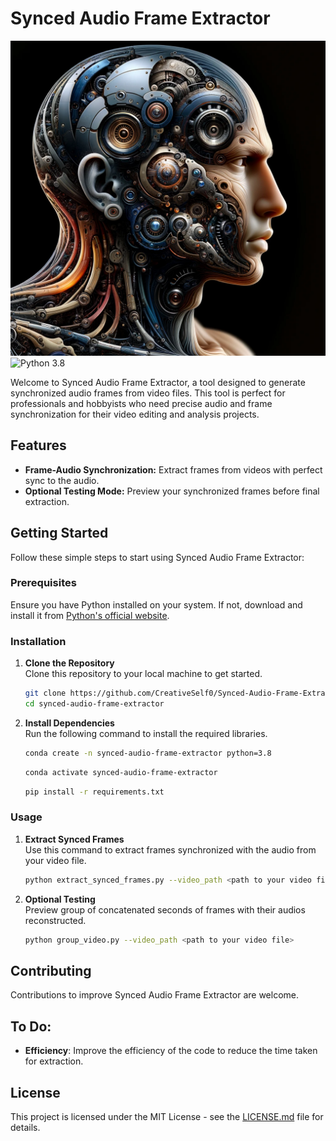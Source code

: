 # Synced Audio Frame Extractor
![image](./assets/synced.png)
![Python 3.8](https://img.shields.io/badge/python-3.8-blue.svg)

Welcome to Synced Audio Frame Extractor, a tool designed to generate synchronized audio frames from video files. This tool is perfect for professionals and hobbyists who need precise audio and frame synchronization for their video editing and analysis projects.

## Features

- **Frame-Audio Synchronization:** Extract frames from videos with perfect sync to the audio.
- **Optional Testing Mode:** Preview your synchronized frames before final extraction.

## Getting Started

Follow these simple steps to start using Synced Audio Frame Extractor:

### Prerequisites

Ensure you have Python installed on your system. If not, download and install it from [Python's official website](https://www.python.org/downloads/).

### Installation

1. **Clone the Repository**  
   Clone this repository to your local machine to get started.

   ```bash
   git clone https://github.com/CreativeSelf0/Synced-Audio-Frame-Extractor.git
   cd synced-audio-frame-extractor
   ```

2. **Install Dependencies**  
   Run the following command to install the required libraries.
    ```bash
   conda create -n synced-audio-frame-extractor python=3.8
   ```

   ```bash
   conda activate synced-audio-frame-extractor
   ```

   ```bash
   pip install -r requirements.txt
   ```

### Usage

1. **Extract Synced Frames**  
   Use this command to extract frames synchronized with the audio from your video file.

   ```bash
   python extract_synced_frames.py --video_path <path to your video file>
   ```

2. **Optional Testing**  
   Preview group of concatenated seconds of frames with their audios reconstructed.

   ```bash
   python group_video.py --video_path <path to your video file>
   ```

## Contributing

Contributions to improve Synced Audio Frame Extractor are welcome. 

## To Do:

- **Efficiency**: Improve the efficiency of the code to reduce the time taken for extraction.

## License

This project is licensed under the MIT License - see the [LICENSE.md](LICENSE.md) file for details.
